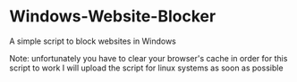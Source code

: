 # Windows-Website-Blocker
A simple script to block websites in Windows

Note: unfortunately you have to clear your browser's cache in order for this script to work
I will upload the script for linux systems as soon as possible
